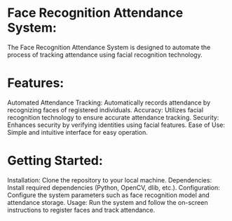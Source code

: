 # Face Recognition Attendance System:
The Face Recognition Attendance System is designed to automate the process of tracking attendance using facial recognition technology.

# Features:
Automated Attendance Tracking: Automatically records attendance by recognizing faces of registered individuals.
Accuracy: Utilizes facial recognition technology to ensure accurate attendance tracking.
Security: Enhances security by verifying identities using facial features.
Ease of Use: Simple and intuitive interface for easy operation.
# Getting Started:
Installation: Clone the repository to your local machine.
Dependencies: Install required dependencies (Python, OpenCV, dlib, etc.).
Configuration: Configure the system parameters such as face recognition model and attendance storage.
Usage: Run the system and follow the on-screen instructions to register faces and track attendance.
